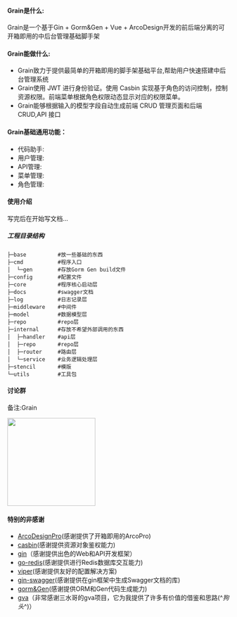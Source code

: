 <div align=center>
<img src="http://grain.gitbili.com/uploads/systemFile/2023/8-26/grain-logo-v2.png" alt=""/>
</div>
<div align=center>
<img src="https://img.shields.io/badge/Go-v1.20-blue" alt=""/>
<img src="https://img.shields.io/badge/Gin-v1.9.1-lightBlue" alt=""/>
<img src="https://img.shields.io/badge/Gorm-v1.25.2-red" alt=""/>
<img src="https://img.shields.io/badge/Gen-v0.3.23-lightgred" alt=""/>
</div>


#### Grain是什么:
Grain是一个基于Gin + Gorm&Gen + Vue + ArcoDesign开发的前后端分离的可开箱即用的中后台管理基础脚手架

#### Grain能做什么:
- Grain致力于提供最简单的开箱即用的脚手架基础平台,帮助用户快速搭建中后台管理系统
- Grain使用 JWT 进行身份验证。使用 Casbin 实现基于角色的访问控制，控制资源权限。前端菜单根据角色权限动态显示对应的权限菜单。
- Grain能够根据输入的模型字段自动生成前端 CRUD 管理页面和后端 CRUD,API 接口

#### Grain基础通用功能：
- 代码助手:
- 用户管理:
- API管理:
- 菜单管理:
- 角色管理:

#### 使用介绍
写完后在开始写文档...
##### 工程目录结构
    ├─base          #放一些基础的东西
    ├─cmd           #程序入口
    │  └─gen        #存放Gorm Gen build文件
    ├─config        #配置文件
    ├─core          #程序核心启动层
    ├─docs          #swagger文档
    ├─log           #日志记录层
    ├─middleware    #中间件
    ├─model         #数据模型层
    ├─repo          #repo层
    ├─internal      #存放不希望外部调用的东西
    │  ├─handler    #api层
    │  ├─repo       #repo层
    │  ├─router     #路由层
    │  └─service    #业务逻辑处理层
    ├─stencil       #模版
    └─utils         #工具包

#### 讨论群
备注:Grain
<div align=start>
<img src="http://grain.gitbili.com/uploads/systemFile/2023/7-22/wx.png" width=200" height="200" />
</div>

#### 特别的非感谢
- [ArcoDesignPro](https://arco.design/)(感谢提供了开箱即用的ArcoPro)
- [casbin](https://github.com/casbin/casbin)(感谢提供资源对象鉴权能力)
- [gin](https://github.com/gin-gonic/gin)（感谢提供出色的Web和API开发框架）
- [go-redis](https://github.com/redis/go-redis)(感谢提供进行Redis数据库交互能力)
- [viper](https://github.com/spf13/viper)(感谢提供友好的配置解决方案)
- [gin-swagger](https://github.com/swaggo/gin-swagger)(感谢提供在gin框架中生成Swagger文档的库)
- [gorm&Gen](https://gorm.io)(感谢提供ORM和Gen代码生成能力)
- [gva](https://www.gin-vue-admin.com/)（非常感谢三水哥的gva项目，它为我提供了许多有价值的借鉴和思路(^*狗头*^)）